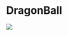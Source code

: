 # DragonBall

![](https://external-content.duckduckgo.com/iu/?u=https%3A%2F%2Ftse4.mm.bing.net%2Fth%3Fid%3DOIP._BGUmmH05aPAXI8ymJXflQHaLF%26pid%3DApi&f=1)

<!-- Prince Kaizen Namwali -->
